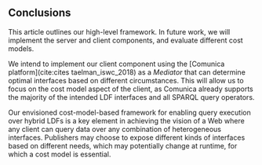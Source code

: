 ## Conclusions

This article outlines our high-level framework.
In future work, we will implement the server and client components,
and evaluate different cost models.

We intend to implement our client component using the [Comunica platform](cite:cites taelman_iswc_2018) as a _Mediator_
that can determine optimal interfaces based on different circumstances.
This will allow us to focus on the cost model aspect of the client,
as Comunica already supports the majority of the intended LDF interfaces and all SPARQL query operators.

Our envisioned cost-model-based framework for enabling query execution over hybrid LDFs
is a key element in achieving the vision of a Web where any client can query data over any combination of heterogeneous interfaces.
Publishers may choose to expose different kinds of interfaces based on different needs,
which may potentially change at runtime, for which a cost model is essential.
